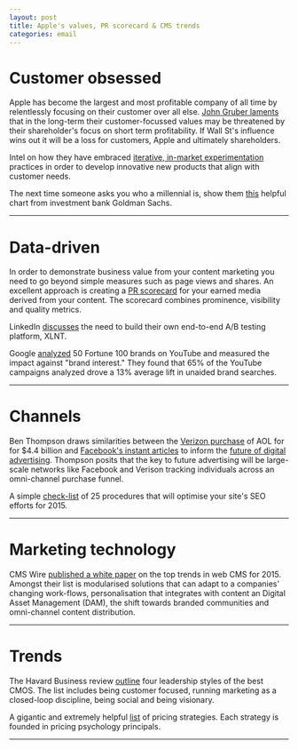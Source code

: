 ```yaml
---
layout: post
title: Apple's values, PR scorecard & CMS trends
categories: email
---
```


# Customer obsessed

Apple has become the largest and most profitable company of all time by relentlessly focusing on their customer over all else. [John Gruber laments][apple_cf] that in the long-term their customer-focussed values may be threatened by their shareholder's focus on short term profitability. If Wall St's influence wins out it will be a loss for customers, Apple and ultimately shareholders.

Intel on how they have embraced [iterative, in-market experimentation][intel_mvp] practices in order to develop innovative new products that align with customer needs.

The next time someone asks you who a millennial is, show them [this][gs] helpful chart from investment bank Goldman Sachs.

[gs]:(http://www.businessinsider.com.au/goldman-sachs-defines-millennials-2015-5)
[apple_cf]:(http://daringfireball.net/2015/05/apples_customer_first_strategy/?utm_source=heuro.net&utm_medium=email)
[intel_mvp]:(http://blogs.intel.com/new-business/2015/03/09/power-validated-learning-pt1/?utm_source=heuro.net&utm_medium=email)

***

# Data-driven

In order to demonstrate business value from your content marketing you need to go beyond simple measures such as page views and shares. An excellent approach is creating a [PR scorecard][pr-scorecard] for your earned media derived from your content. The scorecard combines prominence, visibility and quality metrics.

LinkedIn [discusses][linkedin] the need to build their own end-to-end A/B testing platform, XLNT.

Google [analyzed][youtube] 50 Fortune 100 brands on YouTube and measured the impact against "brand interest." They found that 65% of the YouTube campaigns analyzed drove a 13% average lift in unaided brand searches.

[youtube]:(https://www.thinkwithgoogle.com/articles/youtube-insights-stats-data-trends-vol10.html/?utm_source=heuro.net&utm_medium=email)
[linkedin]:(https://engineering.linkedin.com/ab-testing/xlnt-platform-driving-ab-testing-linkedin/?utm_source=heuro.net&utm_medium=email)
[pr-scorecard]:(http://contently.com/strategist/2015/05/08/how-to-create-a-pr-scorecard-for-your-earned-media-and-content-marketing/?utm_source=heuro.net&utm_medium=email)

***

# Channels

Ben Thompson draws similarities between the [Verizon purchase][verizon-aol] of AOL for for $4.4 billion and [Facebook's instant articles][fb-articles] to inform the [future of digital advertising][future-ads]. Thompson posits that the key to future advertising will be large-scale networks like Facebook and Verison tracking individuals across an omni-channel purchase funnel.

A simple [check-list][seo-checklist] of 25 procedures that will optimise your site's SEO efforts for 2015.

[future-ads]:(https://stratechery.com/2015/verizon-aol-facebook-instant-articles-and-the-future-of-digital-advertising/?utm_source=heuro.net&utm_medium=email)
[fb-articles]:(http://media.fb.com/2015/05/12/instantarticles/?utm_source=heuro.net&utm_medium=email)
[verizon-aol]:(http://www.verizon.com/about/news/verizon-acquire-aol/?utm_source=heuro.net&utm_medium=email)
[seo-checklist]:(http://onlinemarketinginct.com/2015/05/09/seo-checklist-2015/?utm_source=heuro.net&utm_medium=email)

***

# Marketing technology

CMS Wire [published a white paper][cms-trends] on the top trends in web CMS for 2015. Amongst their list is modularised solutions that can adapt to a companies' changing work-flows, personalisation that integrates with content an Digital Asset Management (DAM), the shift towards branded communities and omni-channel content distribution.

[cms-trends]:(http://www-cmswire.simplermedia.com/rs/simplermediagroup/images/DNN-White-Paper-Top-Trends-in-Web-CMS-for-2015.pdf/?utm_source=heuro.net&utm_medium=email)
[salesforce]:(http://www.forbes.com/sites/alexkonrad/2014/08/20/marc-benioffs-innovation-secret/?utm_source=heuro.net&utm_medium=email)

***

# Trends

The Havard Business review [outline][hbr] four leadership styles of the best CMOS. The list includes being customer focused, running marketing as a closed-loop discipline, being social and being visionary.

A gigantic and extremely helpful [list][pricing] of pricing strategies. Each strategy is founded in pricing psychology principals.

[pricing]:(http://www.nickkolenda.com/psychological-pricing-strategies/?utm_source=heuro.net&utm_medium=email)

[hbr]:(https://hbr.org/2015/05/the-best-cmos-combine-4-leadership-styles/?utm_source=heuro.net&utm_medium=email)

***